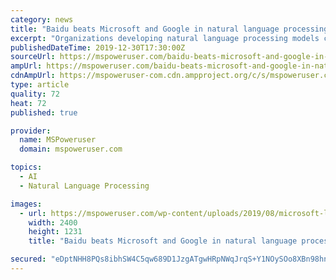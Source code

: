 ```yaml
---
category: news
title: "Baidu beats Microsoft and Google in natural language processing competition"
excerpt: "Organizations developing natural language processing models can evaluate their models using this benchmark. Until recently, Microsoft’s MT-DNN-SMART model was at the top of GLUE leaderboard followed by Google’s T3. Now, China’s Baidu has beaten both Microsoft and Google with its ERNIE (Enhanced Representation through kNowledge IntEgration ..."
publishedDateTime: 2019-12-30T17:30:00Z
sourceUrl: https://mspoweruser.com/baidu-beats-microsoft-and-google-in-natural-language-processing-competition/
ampUrl: https://mspoweruser.com/baidu-beats-microsoft-and-google-in-natural-language-processing-competition/amp/
cdnAmpUrl: https://mspoweruser-com.cdn.ampproject.org/c/s/mspoweruser.com/baidu-beats-microsoft-and-google-in-natural-language-processing-competition/amp/
type: article
quality: 72
heat: 72
published: true

provider:
  name: MSPoweruser
  domain: mspoweruser.com

topics:
  - AI
  - Natural Language Processing

images:
  - url: https://mspoweruser.com/wp-content/uploads/2019/08/microsoft-logo-block.jpg
    width: 2400
    height: 1231
    title: "Baidu beats Microsoft and Google in natural language processing competition"

secured: "eDptNHH8PQs8ibhSW4C5qw689D1JzgATgwHRpNWqJrqS+Y1NOySOo8XBn98hn/+5cHl+Dh6i5cyC+jlUtJWbw/vvlxspJTWiuRtexTX2Vlh6UAyM5hN23Zg7YdIi//lctV7hNhQDQjlEHBa/oAR6TAjJVFNhbGHCx/8WeVgHyKMbn5F1IsM3sQJdW17D8hm65lMTCMnO9awT2Lv3YN6Fiz9TNSg/Dc9AWpfzpNyVR7bLBA/H8wQEorEtDAIHp4nAsSECBfWZHPkJfXdX5SKPpFR+M14NpdC2gb9Ojh5X2WVVsJkWZ8fZpzf4mj1rPQss;LlfMqYWuUmBOp4Dc97t+sw=="
---
```


